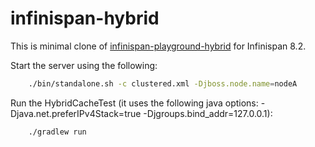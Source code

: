 # infinispan-hybrid

This is minimal clone of [infinispan-playground-hybrid](https://github.com/tristantarrant/infinispan-playground-hybrid) for Infinispan 8.2.

Start the server using the following:
```bash
    ./bin/standalone.sh -c clustered.xml -Djboss.node.name=nodeA
```

Run the HybridCacheTest (it uses the following java options: -Djava.net.preferIPv4Stack=true -Djgroups.bind_addr=127.0.0.1):
```bash
    ./gradlew run
```
